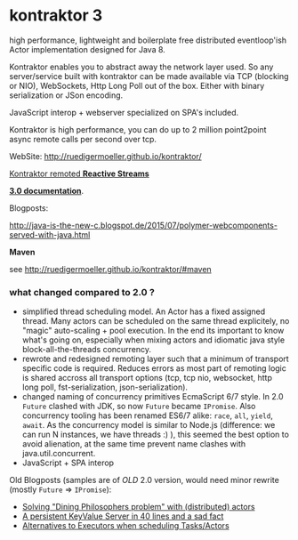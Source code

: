 kontraktor 3
============

high performance, lightweight and boilerplate free distributed eventloop'ish Actor implementation designed for Java 8.

Kontraktor enables you to abstract away the network layer used. So any server/service built with kontraktor can be made available via TCP (blocking or NIO), WebSockets, Http Long Poll out of the box. Either with binary serialization or JSon encoding.

JavaScript interop + webserver specialized on SPA's included.

Kontraktor is high performance, you can do up to 2 million point2point async remote calls per second over tcp.

WebSite: http://ruedigermoeller.github.io/kontraktor/

[Kontraktor remoted **Reactive Streams**](https://github.com/RuedigerMoeller/kontraktor/tree/trunk/modules/reactive-streams)

[**3.0 documentation**](https://github.com/RuedigerMoeller/kontraktor/wiki/Kontraktor-3).

Blogposts:

http://java-is-the-new-c.blogspot.de/2015/07/polymer-webcomponents-served-with-java.html

**Maven**

see http://ruedigermoeller.github.io/kontraktor/#maven

### what changed compared to 2.0 ?

* simplified thread scheduling model. An Actor has a fixed assigned thread. Many actors can be scheduled on the same thread explicitely, no "magic" auto-scaling + pool execution. In the end its important to know what's going on, especially when mixing actors and idiomatic java style block-all-the-threads concurrency.
* rewrote and redesigned remoting layer such that a minimum of transport specific code is required. Reduces errors as most part of remoting logic is shared accross all transport options (tcp, tcp nio, websocket, http long poll, fst-serialization, json-serialization).
* changed naming of concurrency primitives EcmaScript 6/7 style. In 2.0 `Future` clashed with JDK, so now `Future` became `IPromise`. Also concurrency tooling has been renamed ES6/7 alike: `race`, `all`, `yield`, `await`. As the concurrency model is similar to Node.js (difference: we can run N instances, we have threads :) ), this seemed the best option to avoid alienation, at the same time prevent name clashes with java.util.concurrent.
* JavaScript + SPA interop

Old Blogposts (samples are of *OLD* 2.0 version, would need minor rewrite (mostly `Future` => `IPromise`):

* [Solving "Dining Philosophers problem" with (distributed) actors](http://java-is-the-new-c.blogspot.de/2014/09/breaking-habit-solving-dining.html)
* [A persistent KeyValue Server in 40 lines and a sad fact](http://java-is-the-new-c.blogspot.de/2014/12/a-persistent-keyvalue-server-in-40.html)
* [Alternatives to Executors when scheduling Tasks/Actors](http://java-is-the-new-c.blogspot.de/2014/10/alternatives-to-executors-when.html)
